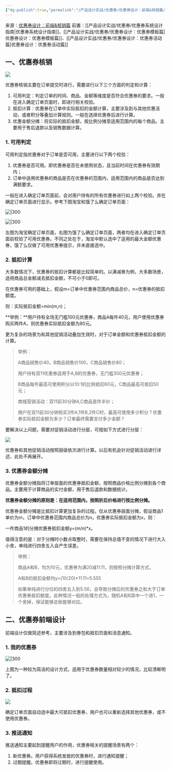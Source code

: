```yaml
---
{"dg-publish":true,"permalink":"/产品设计实战/优惠券/优惠券设计：前端&核销篇/","noteIcon":"","created":"2023-11-04T10:33:44.423+08:00"}
---
```


来源：[优惠券设计：前端&核销篇](https://www.woshipm.com/pd/1719332.html)
前置：[[产品设计实战/优惠券/优惠券系统设计指南\|优惠券系统设计指南]]、[[产品设计实战/优惠券/优惠券设计：优惠券模板篇\|优惠券设计：优惠券模板篇]]、[[产品设计实战/优惠券/优惠券设计：优惠券活动篇\|优惠券设计：优惠券活动篇]]
## 一、优惠券核销

![](https://image.woshipm.com/wp-files/2018/11/H6a6wtNGwH184mtm2G5R.png)

优惠券核销主要在订单提交时进行，需要进行以下三个方面的判定和计算：

1. 可用判定：判定订单的时间、商品、金额等维度是否符合优惠券的要求。一般在进入确定订单页面时，即进行相关校验。
2. 抵扣计算：优惠券在订单中实际抵扣的金额计算，主要涉及到与其他优惠活动，或者积分等叠加计算规则。一般在选择优惠券后进行计算。
3. 优惠金额分摊：将实际的抵扣金额，按比例分摊至适用范围内的每个商品。主要用于售后退款以及销售数据计算。

### 1. 可用判定

可用判定指优惠券对于订单是否可用，主要进行以下两个校验：

1. 优惠券是否可用。即优惠券是否在未使用状态，且当前时间在优惠券有效期内；
2. 订单中适用优惠券的商品是否在优惠券的范围内，适用范围内的商品是否达到满额要求。

一般在进入确定订单页面前，会对用户持有的所有优惠券进行如上两个校验。并在确定订单页面进行显示。参考下图淘宝和饿了么确定订单页面：

![|300](https://image.woshipm.com/wp-files/2018/12/8QF0SmP2AMnhQnF0L5Km.jpeg)      

![|300](https://image.woshipm.com/wp-files/2018/12/L9OBmTlZahBEPGDn9BmW.jpeg)

左图为淘宝确定订单页面，右图为饿了么确定订单页面，两者均在进入确定订单页面前校验了可用优惠券。不同之处在于，淘宝中默认选中了适用的最大金额优惠券，饿了么仅做了可用优惠券提示，并未直接选中。

### 2. 抵扣计算

大多数情况下，优惠券的抵扣计算都是比较简单的。以满减券为例，大多数场景，适用商品总金额减去抵扣金额，不可小于0即可。

在优惠券可用的基础上，假设m=订单中优惠券范围内商品总价，n=优惠券的抵扣额度。

则：实际抵扣金额=min(m,n)；

**举例：**用户持有全场无门槛100元优惠券，商品A每件40元，用户使用优惠券购买两件A，则优惠券实际抵扣金额为80元。

更为复杂的场景为和其他促销活动叠加生效时，对于订单金额和优惠券抵扣金额的计算。

> 举例：
> 
> A商品销售价40，B商品销售价100，C商品销售价80；
> 
> 用户持有双11优惠券适用于A,B的优惠券，无门槛300元优惠券；
> 
> B商品每件最高可使用积分以10:1的比例抵扣60元，C商品最高可抵扣50元；
> 
> 商城营销活动：双11前30分钟A,C商品首件半价；
> 
> 用户在双11前30分钟购买3件A,1件B,2件C时，最高可使用多少积分？优惠券实际抵扣金额为多少？订单最终需要支付多少金额？

要解决以上问题，需要对促销活动进行分层，可按如下方式进行分层：

![](https://image.woshipm.com/wp-files/2018/12/mdZ5aJwtyTrvTCkegeiX.png)

优惠券和其他促销活动按照层级依次进行计算。以后有机会针对促销活动进行详述，此处不再展开。

### 3. 优惠券金额分摊

优惠券金额分摊指将订单层面的优惠券抵扣金额，按照商品价格比例分摊到各个商品。主要用于计算商品的实付金额，用于售后退款和数据统计。

**优惠券金额分摊的原则是：在适用范围内，按照折后价格进行按比例分摊。**

优惠券金额分摊是比抵扣计算更加复杂的过程。仅从优惠券层面分摊，假设商品1单价为m，订单中优惠券范围内商品总价为n，优惠券实际抵扣金额为x，则：

一件商品1的分摊优惠券抵扣金额y=(m/n)*x。

值得注意的是：对于分摊时小数点取整时，需要在保持总值不变的情况下进行大入小舍，单纯进行四舍五入会产生误差。

> 举例：
> 
> 商品A和B，均为10元，优惠券为满20减11.11，则按照分摊计算方式，
> 
> A和B的抵扣金额均y=(10/20)*11.11=5.555
> 
> 如果单纯进行分位的四舍五入到5.56，会导致分摊后的优惠券之和大于订单优惠券抵扣额度。此种情况一般的处理方式为，随机A和B其中一个进1，一个舍掉，保证能够总账能够对应。

## 二、优惠券前端设计

前端设计仅做简述参考，主要涉及到券包和抵扣页面和消息通知。

### 1. 我的优惠券

![|300](https://image.woshipm.com/wp-files/2018/12/abbBAmDsuaIEWUkcXtWl.png)

上图为一种较为简洁的设计方式，适用于优惠券数量相对较少的情况，比较清晰明了。

### 2. 抵扣过程

![](https://image.woshipm.com/wp-files/2018/12/dyteBEdXGeHbot3AXQOx.png)

确定订单页面自动选中最大可抵扣优惠券，用户也可以重新选择其他优惠券，或不使用优惠券。

### 3. 推送通知

推送通知主要起到提醒用户的作用，优惠券相关的提醒场景有两个：

1. 新优惠券。用户获得系统发放的优惠券时，进行通知提醒；
2. 过期提醒。优惠券即将过期时，进行提醒使用。